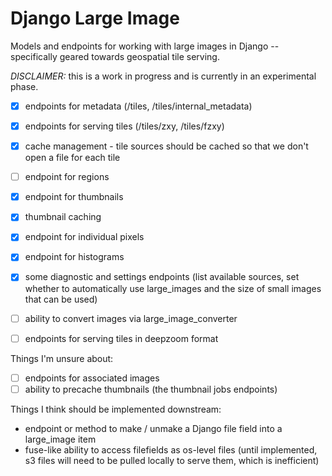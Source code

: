 # Django Large Image

Models and endpoints for working with large images in Django -- specifically
geared towards geospatial tile serving.

*DISCLAIMER:* this is a work in progress and is currently in an experimental phase.


- [x] endpoints for metadata (/tiles, /tiles/internal_metadata)
- [x] endpoints for serving tiles (/tiles/zxy, /tiles/fzxy)
- [x] cache management - tile sources should be cached so that we don't open a file for each tile
- [ ] endpoint for regions
- [x] endpoint for thumbnails
- [x] thumbnail caching
- [x] endpoint for individual pixels
- [x] endpoint for histograms
- [x] some diagnostic and settings endpoints (list available sources, set whether to automatically use large_images and the size of small images that can be used)
- [ ] ability to convert images via large_image_converter
- [ ] endpoints for serving tiles in deepzoom format


Things I'm unsure about:

- [ ] endpoints for associated images
- [ ] ability to precache thumbnails (the thumbnail jobs endpoints)

Things I think should be implemented downstream:

- endpoint or method to make / unmake a Django file field into a large_image item
- fuse-like ability to access filefields as os-level files (until implemented, s3 files will need to be pulled locally to serve them, which is inefficient)
